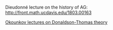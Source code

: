 





Dieudonné lecture on the history of AG:
http://front.math.ucdavis.edu/1803.00163



[Okounkov lectures on Donaldson-Thomas theory](http://front.math.ucdavis.edu/1802.00779)
